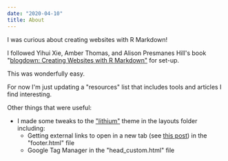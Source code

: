```yaml
---
date: "2020-04-10"
title: About
---
```


I was curious about creating websites with R Markdown! 

I followed Yihui Xie, Amber Thomas, and Alison Presmanes Hill's book "[blogdown: Creating Websites with R Markdown"](https://bookdown.org/yihui/blogdown/) for set-up.

This was wonderfully easy.

For now I'm just updating a "resources" list that includes tools and articles I find interesting. 

Other things that were useful:
- I made some tweaks to the ["lithium"](https://themes.gohugo.io/hugo-lithium-theme/) theme in the layouts folder including:
  - Getting external links to open in a new tab (see [this post](https://yihui.org/en/2018/09/target-blank/)) in the "footer.html" file
  - Google Tag Manager in the "head_custom.html" file
